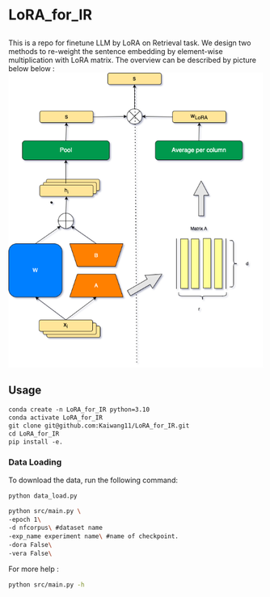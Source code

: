 # LoRA_for_IR
##
This is a repo for finetune LLM by LoRA on Retrieval task.
We design two methods to re-weight the sentence embedding by element-wise multiplication with LoRA matrix.
The overview can be described by picture below  below :
![](structure.png)

## Usage
```
conda create -n LoRA_for_IR python=3.10
conda activate LoRA_for_IR
git clone git@github.com:Kaiwang11/LoRA_for_IR.git
cd LoRA_for_IR
pip install -e.
```
### Data Loading

To download the data, run the following command:
```
python data_load.py
```

```bash
python src/main.py \
-epoch 1\
-d nfcorpus\ #dataset name
-exp_name experiment name\ #name of checkpoint.
-dora False\
-vera False\
```
For more help :
```bash
python src/main.py -h 
```

